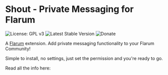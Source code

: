 # Shout - Private Messaging for Flarum
![License: GPL v3](https://img.shields.io/badge/License-GPLv3-blue.svg?style=flat-square) ![Latest Stable Version](https://img.shields.io/packagist/v/kyrne/shout.svg?style=flat-square) ![Donate](https://img.shields.io/static/v1?label=Donate&message=PayPal&color=Blue&style=flat-square&logo=Paypal&link=https%3A%2F%2Fpaypal.me%2FCharlieK20)

A [Flarum](http://flarum.org) extension. Add private messaging functionality to your Flarum Community!

Simple to install, no settings, just set the permission and you're ready to go.

Read all the info here:
